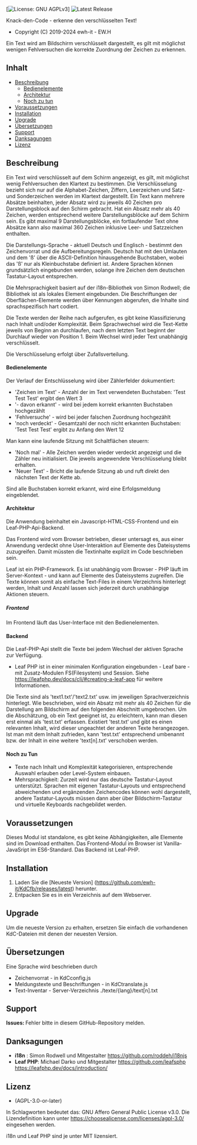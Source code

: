 [![License: GNU AGPLv3](https://img.shields.io/badge/https://img.shields.io/badge/AGPL-3.0-lightgrey.svg)]
![Latest Release](https://img.shields.io/github/v/release/ewh-it/KdCfb)

Knack-den-Code - erkenne den verschlüsselten Text!

* Copyright (C) 2019-2024 ewh-it - EW.H

Ein Text wird am Bildschirm verschlüsselt dargestellt, es gilt mit möglichst wenigen Fehlversuchen die korrekte Zuordnung der Zeichen zu erkennen.

## Inhalt

* [Beschreibung](#description)
  * [Bedienelemente](#userinterface)
  * [Architektur](#architecture)
  * [Noch zu tun](#TODO)
* [Voraussetzungen](#requirements)
* [Installation](#installation)
* [Upgrade](#upgrade)
* [Übersetzungen](#translation)
* [Support](#support)
* [Danksagungen](#thanks)
* [Lizenz](#license)

<a name="description"></a>
## Beschreibung

Ein Text wird verschlüsselt auf dem Schirm angezeigt, es gilt, mit möglichst wenig Fehlversuchen den Klartext zu bestimmen. Die Verschlüsselung bezieht sich nur auf die Alphabet-Zeichen, Ziffern, Leerzeichen und Satz- und Sonderzeichen werden im Klartext dargestellt. 
Ein Text kann mehrere Absätze beinhalten, jeder Absatz wird zu jeweils 40 Zeichen pro Darstellungsblock auf den Schirm gebracht. Hat ein Absatz mehr als 40 Zeichen, werden entsprechend weitere Darstellungsblöcke auf dem Schirm sein.
Es gibt maximal 9 Darstellungsblöcke, ein fortlaufender Text ohne Absätze kann also maximal 360 Zeichen inklusive Leer- und Satzzeichen enthalten.

Die Darstellungs-Sprache - aktuell Deutsch und Englisch - bestimmt den Zeichenvorrat und die Aufbereitungsregeln. Deutsch hat mit den Umlauten und dem 'ß' über die ASCII-Definition hinausgehende Buchstaben, wobei das 'ß' nur als Kleinbuchstabe definiert ist. Andere Sprachen können grundsätzlich eingebunden werden, solange ihre Zeichen dem deutschen Tastatur-Layout entsprechen. 
 
Die Mehrsprachigkeit basiert auf der i18n-Bibliothek von Simon Rodwell; die Bibliothek ist als lokales Element eingebunden. Die Beschriftungen der Oberflächen-Elemente werden über Kennungen abgerufen, die Inhalte sind sprachspezifisch hart codiert.

Die Texte werden der Reihe nach aufgerufen, es gibt keine Klassifizierung nach Inhalt und/oder Komplexität. Beim Sprachwechsel wird die Text-Kette jeweils von Beginn an durchlaufen, nach dem letzten Text beginnt der Durchlauf wieder von Position 1. Beim Wechsel wird jeder Text unabhängig verschlüsselt.

Die Verschlüsselung erfolgt über Zufallsverteilung.

<a name="userinterface"></a>
#### Bedienelemente

Der Verlauf der Entschlüsselung wird über Zählerfelder dokumentiert:
-  'Zeichen im Text' - Anzahl der im Text verwendeten Buchstaben: 'Test Test Test' ergibt den Wert 3
- '- davon erkannt' - wird bei jedem korrekt erkannten Buchstaben hochgezählt
- 'Fehlversuche' - wird bei jeder falschen Zuordnung hochgezählt
- 'noch verdeckt' - Gesamtzahl der noch nicht erkannten Buchstaben: 'Test Test Test' ergibt zu Anfang den Wert 12

Man kann eine laufende Sitzung mit Schaltflächen steuern:
- 'Noch mal' - Alle Zeichen werden wieder verdeckt angezeigt und die Zähler neu initialisiert. Die jeweils angewendete Verschlüsselung bleibt erhalten.
- 'Neuer Text' - Bricht die laufende Sitzung ab und ruft direkt den nächsten Text der Kette ab.

Sind alle Buchstaben korrekt erkannt, wird eine Erfolgsmeldung eingeblendet. 

<a name="architecture"></a>
#### Architektur

Die Anwendung beinhaltet ein Javascript-HTML-CSS-Frontend und ein Leaf-PHP-Api-Backend.

Das Frontend wird vom Browser betrieben, dieser untersagt es, aus einer Anwendung verdeckt ohne User-Interaktion auf Elemente des Dateisystems zuzugreifen. Damit müssten die Textinhalte explizit im Code beschrieben sein.

Leaf ist ein PHP-Framework. Es ist unabhängig vom Browser - PHP läuft im Server-Kontext - und kann auf Elemente des Dateisystems zugreifen. Die Texte können somit als einfache Text-Files in einem Verzeichnis hinterlegt werden, Inhalt und Anzahl lassen sich jederzeit durch unabhängige Aktionen steuern.

##### Frontend

Im Frontend läuft das User-Interface mit den Bedienelementen. 

#### Backend

Die Leaf-PHP-Api stellt die Texte bei jedem Wechsel der aktiven Sprache zur Verfügung.

* Leaf PHP ist in einer minimalen Konfiguration eingebunden - Leaf bare - mit Zusatz-Modulen FS(Filesystem) und Session. Siehe https://leafphp.dev/docs/cli/#creating-a-leaf-app für weitere Informationen.

Die Texte sind als 'text1.txt'/'text2.txt' usw. im jeweiligen Sprachverzeichnis hinterlegt. Wie beschrieben, wird ein Absatz mit mehr als 40 Zeichen für die Darstellung am Bildschirm auf den folgenden Abschnitt umgebrochen. Um die Abschätzung, ob ein Text geeignet ist, zu erleichtern, kann man diesen erst einmal als 'test.txt' erfassen. Existiert 'test.txt' und gibt es einen relevanten Inhalt, wird dieser ungeachtet der anderen Texte herangezogen. Ist man mit dem Inhalt zufrieden, kann 'test.txt' entsprechend umbenannt bzw. der Inhalt in eine weitere 'text[n].txt' verschoben werden.

<a name="TODO"></a>
#### Noch zu Tun
 
- Texte nach Inhalt und Komplexität kategorisieren, entsprechende Auswahl erlauben oder Level-System einbauen.
- Mehrsprachigkeit: Zurzeit wird nur das deutsche Tastatur-Layout unterstützt. Sprachen mit eigenen Tastatur-Layouts und entsprechend abweichenden und ergänzenden Zeichencodes können wohl dargestellt, andere Tastatur-Layouts müssen dann aber über Bildschirm-Tastatur und virtuelle Keyboards nachgebildet werden.

<a name="requirements"></a>
## Voraussetzungen

Dieses Modul ist standalone, es gibt keine Abhängigkeiten, alle Elemente sind im Download enthalten.
Das Frontend-Modul im Browser ist Vanilla-JavaSript im ES6-Standard. Das Backend ist Leaf-PHP.

<a name="installation"></a>
## Installation

1. Laden Sie die [Neueste Version] (https://github.com/ewh-it/KdCfb/releases/latest) herunter.
2. Entpacken Sie es in ein Verzeichnis <ihre Wahl> auf dem Webserver.

<a name="upgrade"></a>
## Upgrade

Um die neueste Version zu erhalten, ersetzen Sie einfach die vorhandenen KdC-Dateien mit denen der neuesten Version.

<a name="translation"></a>
## Übersetzungen

Eine Sprache wird beschrieben durch
- Zeichenvorrat - in KdCconfig.js
- Meldungstexte und Beschriftungen - in KdCtranslate.js
- Text-Inventar - Server-Verzeichnis ./texte/{lang}/text[n].txt

<a name="support"></a>
## Support

<span style="font-weight: bold;">Issues: </span>Fehler bitte in diesem GitHub-Repository melden.

<a name="thanks"></a>
## Danksagungen

* **i18n**    : Simon Rodwell und Mitgestalter https://github.com/roddeh/i18njs
* **Leaf PHP**: Michael Darko und Mitgestalter https://github.com/leafsphp https://leafphp.dev/docs/introduction/

<a name="license"></a>
## Lizenz

* (AGPL-3.0-or-later)

In Schlagworten bedeutet das: GNU Affero General Public License v3.0.
Die Lizendefinition kann unter https://choosealicense.com/licenses/agpl-3.0/
eingesehen werden.

i18n und Leaf PHP sind je unter MIT lizensiert.
